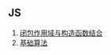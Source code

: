 ## JS
1. [闭包作用域与构造函数结合](https://github.com/zhangaming/my-blog/my-blog/master/func/func.md)  
2. [基础算法](https://github.com/zhangaming/my-blog/my-blog/master/commonJS/js-common-algorithm.md) 